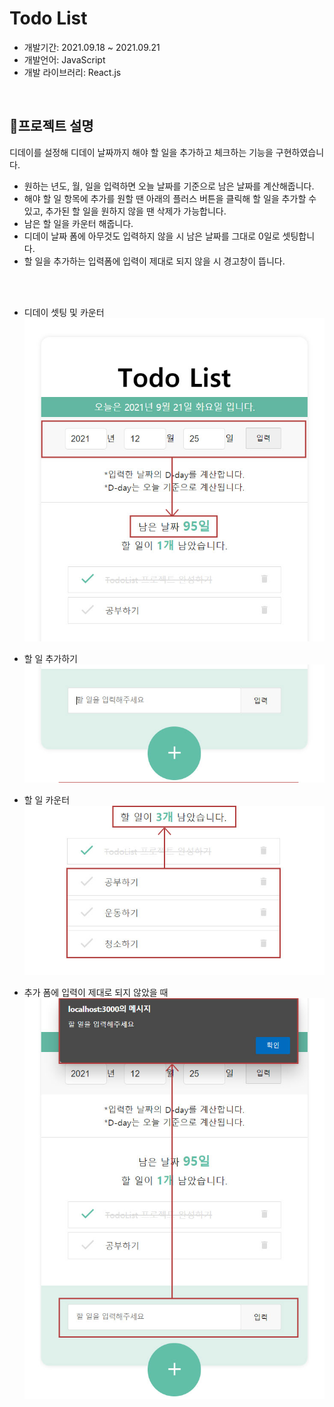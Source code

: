 # Todo List

- 개발기간: 2021.09.18 ~ 2021.09.21
- 개발언어: JavaScript
- 개발 라이브러리: React.js

<br />  

## 🔸프로젝트 설명
디데이를 설정해 디데이 날짜까지 해야 할 일을 추가하고 체크하는 기능을 구현하였습니다.   
   
- 원하는 년도, 월, 일을 입력하면 오늘 날짜를 기준으로 남은 날짜를 계산해줍니다.   
- 해야 할 일 항목에 추가를 원할 땐 아래의 플러스 버튼을 클릭해 할 일을 추가할 수 있고, 추가된 할 일을 원하지 않을 땐 삭제가 가능합니다.   
- 남은 할 일을 카운터 해줍니다.   
- 디데이 날짜 폼에 아무것도 입력하지 않을 시 남은 날짜를 그대로 0일로 셋팅합니다.
- 할 일을 추가하는 입력폼에 입력이 제대로 되지 않을 시 경고창이 뜹니다.   
<br />
<br />

- 디데이 셋팅 및 카운터   
![디데이 셋팅하기](public//img/demo1.jpg)

- 할 일 추가하기
![할 일 추가하기](public//img/demo2.jpg)

- 할 일 카운터
![할 일 카운터](public//img/demo3.jpg)

- 추가 폼에 입력이 제대로 되지 않았을 때
![추가폼 입력안함](public//img/demo4.jpg)